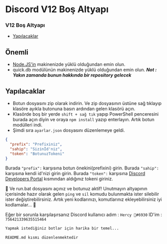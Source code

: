 # Discord V12 Boş Altyapı 

### V12 Boş Altyapı 

- [Yapılacaklar](#yapılacaklar)

## Önemli
* [Node.JS'in](https://nodejs.org/en/) makinenizde yüklü olduğundan emin olun.
* quick.db modülünün makinenizde yüklü olduğundan emin olun. ***Not : Yakın zamanda bunun hakkında bir repository gelecek***

## Yapılacaklar
* Botun dosyasını zip olarak indirin. Ve zip dosyasının üstüne sağ tıklayıp klasöre ayıkla butonuna basın ardından gelen klasörü açın.
* Klasörde boş bir yerde `shift + sağ tık` yapıp PowerShell penceresini burada açın diyin ve oraya `npm install` yazıp enterlayın. Artık botun modülleri indi.
* Şimdi sıra `ayarlar.json` dosyasını düzenlemeye geldi.
```json
{
  "prefix": "Prefixiniz", 
  "sahip": "Sizinİd'niz",
  "token": "BotunuzTokeni"
}
``` 

Burada `"prefix":` karşısına botun önekini(prefixini) girin.
Burada `"sahip":` karşısına kendi id'nizi girin girin.
Burada `"token":` karşısına [Discord Developers Portal](https://discord.com/developers/applications/) kısmından aldığınız tokeni giriniz.

🎉 Ve run.bat dosyasını açınız ve botunuz aktif! Unutmayın altyapının içerisinde hazır olarak gelen `ping` ve `sil` komudu bulunmakta ister silebilir ister değiştirebilirsiniz. Artık yeni kodlarınızı, komutlarınız ekleyebilirsiniz iyi kodlamalar... 🎉

Eğer bir sorunla karşılaşırsanız Discord kullanıcı adım : `Hercy 🍁#6930` ID'im : `756421339635515464`


```md
Yapmak istediğiniz botlar için harika bir temel...
```

```README.md kısmı düzenlenmektedir```
